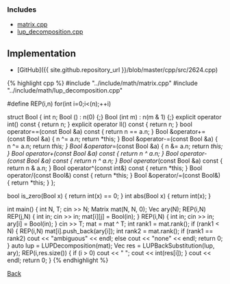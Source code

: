 

### Includes

- [matrix.cpp](../include/math/matrix)
- [lup_decomposition.cpp](../include/math/lup_decomposition)

## Implementation

- [GitHub]({{ site.github.repository_url }}/blob/master/cpp/src/2624.cpp)

{% highlight cpp %}
#include "../include/math/matrix.cpp"
#include "../include/math/lup_decomposition.cpp"

#define REP(i,n) for(int i=0;i<(n);++i)

struct Bool {
  int n;
  Bool () : n(0) {;}
  Bool (int m) : n(m & 1) {;}
  explicit operator int() const { return n; }
  explicit operator ll() const { return n; }
  bool operator==(const Bool &a) const { return n == a.n; }
  Bool &operator+=(const Bool &a) { n ^= a.n; return *this; }
  Bool &operator-=(const Bool &a) { n ^= a.n; return *this; }
  Bool &operator*=(const Bool &a) { n &= a.n; return *this; }
  Bool operator+(const Bool &a) const { return n ^ a.n; }
  Bool operator-(const Bool &a) const { return n ^ a.n; }
  Bool operator*(const Bool &a) const { return n & a.n; }
  Bool operator^(const int&) const { return *this; }
  Bool operator/(const Bool&) const { return *this; }
  Bool &operator/=(const Bool&) { return *this; }
};

bool is_zero(Bool x) { return int(x) == 0; }
int abs(Bool x) { return int(x); }

int main() {
  int N, T;
  cin >> N;
  Matrix<Bool> mat(N, N, 0);
  Vec<Bool> ary(N);
  REP(i,N) REP(j,N) {
    int in; cin >> in;
    mat[i][j] = Bool(in);
  }
  REP(i,N) {
    int in;
    cin >> in;
    ary[i] = Bool(in);
  }
  cin >> T;
  mat = mat ^ T;
  int rank1 = mat.rank();
  if (rank1 < N) {
    REP(i,N) mat[i].push_back(ary[i]);
    int rank2 = mat.rank();
    if (rank1 == rank2) cout << "ambiguous" << endl;
    else cout << "none" << endl;
    return 0;
  }
  auto lup = LUPDecomposition(mat);
  Vec<Bool> res = LUPBackSubstitution(lup, ary);
  REP(i,res.size()) {
    if (i > 0) cout << " ";
    cout << int(res[i]);
  }
  cout << endl;
  return 0;
}
{% endhighlight %}

[Back](..)
